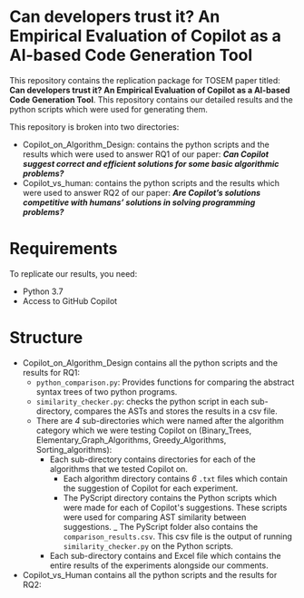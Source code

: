 # Can developers trust it? An Empirical Evaluation of Copilot as a AI-based Code Generation Tool
This repository contains the replication package for TOSEM paper titled: __Can developers trust it? An Empirical Evaluation of Copilot as a AI-based Code Generation Tool__. This repository contains our detailed results and the python scripts which were used for generating them.

This repository is broken into two directories:
 - Copilot_on_Algorithm_Design: contains the python scripts and the results which were used to answer RQ1 of our paper: ___Can Copilot suggest correct and efficient solutions for some basic algorithmic problems?___
 - Copilot_vs_human: contains the python scripts and the results which were used to answer RQ2 of our paper: ___Are Copilot’s solutions competitive with humans’ solutions in solving programming problems?___

# Requirements
To replicate our results, you need:
 - Python 3.7
 - Access to GitHub Copilot

# Structure
  - Copilot_on_Algorithm_Design contains all the python scripts and the results for RQ1:
    - `python_comparison.py`: Provides functions for comparing the abstract syntax trees of two python programs.
    - `similarity_checker.py`: checks the python script in each sub-directory, compares the ASTs and stores the results in a csv file.
    - There are _4_ sub-directories which were named after the algorithm category which we were testing Copilot on (Binary_Trees, Elementary_Graph_Algorithms, Greedy_Algorithms, Sorting_algorithms):
        - Each sub-directory contains directories for each of the algorithms that we tested Copilot on.
            - Each algorithm directory contains _6_ `.txt` files which contain the suggestion of Copilot for each experiment.
            - The PyScript directory contains the Python scripts which were made for each of Copilot's suggestions. These scripts were used for comparing AST similarity between suggestions.
            _ The PyScript folder also contains the `comparison_results.csv`. This csv file is the output of running `similarity_checker.py` on the Python scripts.
        - Each sub-directory contains and Excel file which contains the entire results of the experiments alongside our comments.
  - Copilot_vs_Human contains all the python scripts and the results for RQ2:
  
